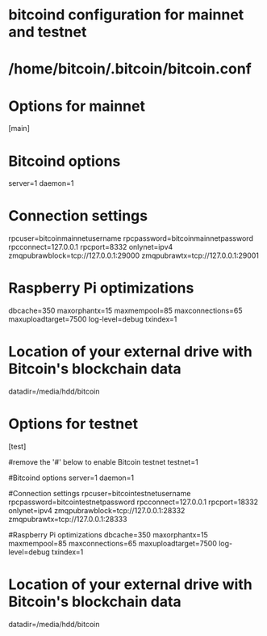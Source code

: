 # bitcoind configuration for mainnet and testnet
# /home/bitcoin/.bitcoin/bitcoin.conf


 # Options for mainnet
  [main]

 # Bitcoind options
 server=1
 daemon=1
 
 # Connection settings
 rpcuser=bitcoinmainnetusername
 rpcpassword=bitcoinmainnetpassword
 rpcconnect=127.0.0.1
 rpcport=8332
 onlynet=ipv4
 zmqpubrawblock=tcp://127.0.0.1:29000
 zmqpubrawtx=tcp://127.0.0.1:29001

 # Raspberry Pi optimizations
 dbcache=350
 maxorphantx=15
 maxmempool=85
 maxconnections=65
 maxuploadtarget=7500
 log-level=debug
 txindex=1

 # Location of your external drive with Bitcoin's blockchain data 
 datadir=/media/hdd/bitcoin



 # Options for testnet
 [test]

 #remove the '#' below to enable Bitcoin testnet
 testnet=1

 #Bitcoind options
 server=1
 daemon=1
 

 #Connection settings
 rpcuser=bitcointestnetusername
 rpcpassword=bitcointestnetpassword
 rpcconnect=127.0.0.1
 rpcport=18332
 onlynet=ipv4
 zmqpubrawblock=tcp://127.0.0.1:28332
 zmqpubrawtx=tcp://127.0.0.1:28333

 #Raspberry Pi optimizations
 dbcache=350
 maxorphantx=15
 maxmempool=85
 maxconnections=65
 maxuploadtarget=7500
 log-level=debug
 txindex=1
 
 
 # Location of your external drive with Bitcoin's blockchain data 
 datadir=/media/hdd/bitcoin
